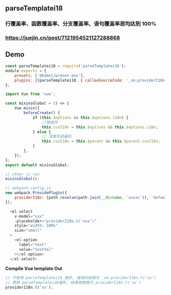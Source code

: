 ## parseTemplatei18 
### 行覆盖率、函数覆盖率、分支覆盖率、语句覆盖率居均达到 100%
### https://juejin.cn/post/7121954521127288868

## Demo

```javascript
const parseTemplatei18 = require('parseTemplatei18');
module.exports = {
    presets: ['@babel/preset-env'],
    plugins: [[parseTemplatei18, { calleeSourceCode: '_vm.providerI18n.t', calleeTargetCode: 'providerI18n' }]],
};
```

```javascript
import Vue from 'vue';

const mixinsGlobal = () => {
    Vue.mixin({
        beforeCreate() {
            if (this.$options && this.$options.i18n) {
                //根组件
                this.cusI18n = this.$options && this.$options.i18n;
            } else {
                // 深度先续遍历
                this.cusI18n = this.$parent && this.$parent.cusI18n;
            }
        },
    });
};
export default mixinsGlobal;

// other js run
mixinsGlobal();
```

```javascript
// webpack.config.js
new webpack.ProvidePlugin({
    providerI18n: [path.resolve(path.join(__dirname, 'xxxxx')), 'default'],
});
```

```javascript
  <el-select
    v-model="xxx"
    :placeholder="providerI18n.t('xxx')"
    style="width: 100%"
    size="small"
  >
    <el-option
      label="test"
      value="testVal"
    ></el-option>
  </el-select>
```

**Compile Vue template Out**

```javascript
// 不使用 parseTemplatei18 插件, 编译的结果为 _vm.providerI18n.t('xx')
// 使用 parseTemplatei18插件, 结果被替换为 providerI18n.t('xx')
providerI18n.t('xx');
```
